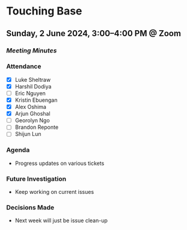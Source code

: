 # Touching Base
## Sunday, 2 June 2024, 3:00–4:00 PM @ Zoom
### _Meeting Minutes_

### Attendance
- [x] Luke Sheltraw
- [x] Harshil Dodiya 
- [ ] Eric Nguyen
- [x] Kristin Ebuengan
- [x] Alex Oshima
- [x] Arjun Ghoshal
- [ ] Georolyn Ngo
- [ ] Brandon Reponte
- [ ] Shijun Lun

### Agenda
- Progress updates on various tickets


### Future Investigation
- Keep working on current issues

### Decisions Made
- Next week will just be issue clean-up
